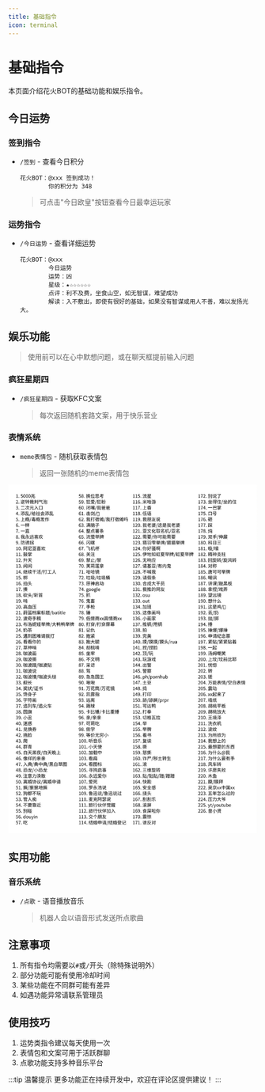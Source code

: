 ```yaml
---
title: 基础指令
icon: terminal
---
```


# 基础指令

本页面介绍花火BOT的基础功能和娱乐指令。

## 今日运势

### 签到指令
- `/签到` - 查看今日积分
  ```
  花火BOT：@xxx 签到成功！
          你的积分为 348
  ```
  > 可点击"今日欧皇"按钮查看今日最幸运玩家

### 运势指令

- `/今日运势` - 查看详细运势
  ```
  花火BOT：@xxx
          今日运势
          运势：凶
          星级：★☆☆☆☆☆☆
          点评：利不及费，坐食山空，如无智谋，难望成功
          解读：入不敷出，即使有很好的基础，如果没有智谋或用人不善，难以发扬光大。
  ```

## 娱乐功能
  > 使用前可以在心中默想问题，或在聊天框提前输入问题

### 疯狂星期四
- `/疯狂星期四` - 获取KFC文案
  > 每次返回随机套路文案，用于快乐营业

### 表情系统
- `meme表情包` - 随机获取表情包
  > 返回一张随机的meme表情包

![meme表情包](../../.vuepress/public/assets/image/bot/basic/1.jpeg)

## 实用功能

### 音乐系统
- `/点歌` - 语音播放音乐
  > 机器人会以语音形式发送所点歌曲

## 注意事项

1. 所有指令均需要以`#`或`/`开头（除特殊说明外）
2. 部分功能可能有使用冷却时间
3. 某些功能在不同群可能有差异
4. 如遇功能异常请联系管理员

## 使用技巧

1. 运势类指令建议每天使用一次
2. 表情包和文案可用于活跃群聊
3. 点歌功能支持多种音乐平台

:::tip 温馨提示
更多功能正在持续开发中，欢迎在评论区提供建议！
:::




